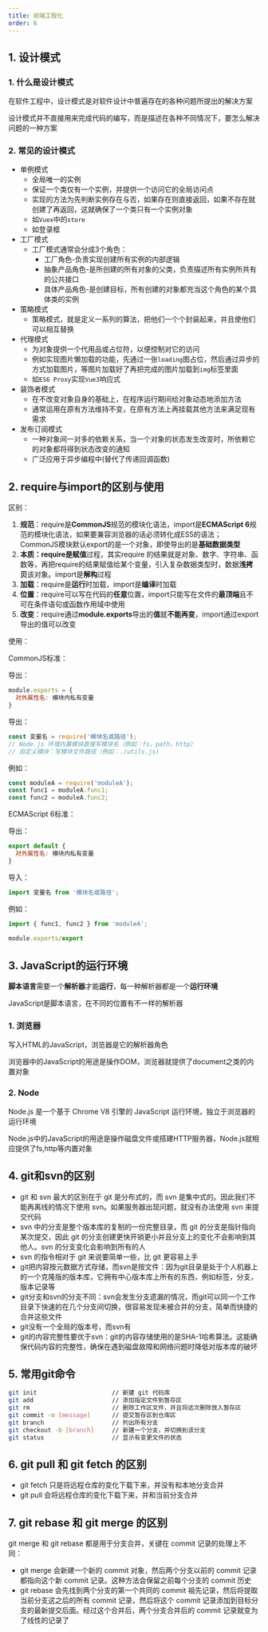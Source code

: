 ```yaml
---
title: 前端工程化
order: 6
---
```


## 1. 设计模式

### 1. 什么是设计模式

在软件工程中，设计模式是对软件设计中普遍存在的各种问题所提出的解决方案

设计模式并不直接用来完成代码的编写，而是描述在各种不同情况下，要怎么解决问题的一种方案

### 2. 常见的设计模式

+ 单例模式
  + 全局唯一的实例
  + 保证一个类仅有一个实例，并提供一个访问它的全局访问点
  + 实现的方法为先判断实例存在与否，如果存在则直接返回，如果不存在就创建了再返回，这就确保了一个类只有一个实例对象
  + 如`Vuex`中的`store`
  + 如登录框
+ 工厂模式
  + 工厂模式通常会分成3个角色：
    + 工厂角色-负责实现创建所有实例的内部逻辑
    + 抽象产品角色-是所创建的所有对象的父类，负责描述所有实例所共有的公共接口
    + 具体产品角色-是创建目标，所有创建的对象都充当这个角色的某个具体类的实例
+ 策略模式
  + 策略模式，就是定义一系列的算法，把他们一个个封装起来，并且使他们可以相互替换
+ 代理模式
  + 为对象提供一个代用品或占位符，以便控制对它的访问
  + 例如实现图片懒加载的功能，先通过一张`loading`图占位，然后通过异步的方式加载图片，等图片加载好了再把完成的图片加载到`img`标签里面
  + 如`ES6 Proxy`实现`Vue3`响应式
+ 装饰者模式
  + 在不改变对象自身的基础上，在程序运行期间给对象动态地添加方法
  + 通常运用在原有方法维持不变，在原有方法上再挂载其他方法来满足现有需求
+ 发布订阅模式
  + 一种对象间一对多的依赖关系，当一个对象的状态发生改变时，所依赖它的对象都将得到状态改变的通知
  + 广泛应用于异步编程中(替代了传递回调函数)

## 2. require与import的区别与使用

区别：

1. **规范**：require是**CommonJS**规范的模块化语法，import是**ECMAScript 6**规范的模块化语法，如果要兼容浏览器的话必须转化成ES5的语法；CommonJS模块默认export的是一个对象，即使导出的是**基础数据类型**
2. **本质：**require是**赋值**过程，其实require 的结果就是对象、数字、字符串、函数等，再把require的结果赋值给某个变量，引入复杂数据类型时，数据**浅拷贝**该对象。import是**解构**过程
3. **加载**：require是**运行**时加载，import是**编译**时加载
4. **位置**：require可以写在代码的**任意**位置，import只能写在文件的**最顶端**且不可在条件语句或函数作用域中使用
5. **改变**：require通过**module.exports**导出的**值**就**不能再变**，import通过export导出的值可以改变

使用：

CommonJS标准：

导出：

```js
module.exports = {
  对外属性名: 模块内私有变量
}
```

导出：

```js
const 变量名 = require('模块名或路径');
// Node.js 环境内置模块直接写模块名（例如：fs，path，http）
// 自定义模块：写模块文件路径（例如：./utils.js)
```

例如：

```js
const moduleA = require('moduleA');
const func1 = moduleA.func1;
const func2 = moduleA.func2;
```

ECMAScript 6标准：

导出：

```js
export default {
  对外属性名: 模块内私有变量
}
```

导入：

```js
import 变量名 from '模块名或路径';
```

例如：

```js
import { func1, func2 } from 'moduleA';
 
module.exports/export
```

## 3. JavaScript的运行环境

**脚本语言**需要一个**解析器**才能**运行**，每一种解析器都是一个**运行环境**

JavaScript是脚本语言，在不同的位置有不一样的解析器

### 1. 浏览器

写入HTML的JavaScript，浏览器是它的解析器角色

浏览器中的JavaScript的用途是操作DOM，浏览器就提供了document之类的内置对象

### 2. Node

Node.js 是一个基于 Chrome V8 引擎的 JavaScript 运行环境，独立于浏览器的运行环境

Node.js中的JavaScript的用途是操作磁盘文件或搭建HTTP服务器，Node.js就相应提供了fs,http等内置对象

## 4. git和svn的区别

+ git 和 svn 最大的区别在于 git 是分布式的，而 svn 是集中式的。因此我们不能再离线的情况下使用 svn。如果服务器出现问题，就没有办法使用 svn 来提交代码
+ svn 中的分支是整个版本库的复制的一份完整目录，而 git 的分支是指针指向某次提交，因此 git 的分支创建更快开销更小并且分支上的变化不会影响到其他人。svn 的分支变化会影响到所有的人
+ svn 的指令相对于 git 来说要简单一些，比 git 更容易上手
+ git把内容按元数据方式存储，而svn是按文件：因为git目录是处于个人机器上的一个克隆版的版本库，它拥有中心版本库上所有的东西，例如标签，分支，版本记录等
+ git分支和svn的分支不同：svn会发生分支遗漏的情况，而git可以同一个工作目录下快速的在几个分支间切换，很容易发现未被合并的分支，简单而快捷的合并这些文件
+ git没有一个全局的版本号，而svn有
+ git的内容完整性要优于svn：git的内容存储使用的是SHA-1哈希算法。这能确保代码内容的完整性，确保在遇到磁盘故障和网络问题时降低对版本库的破坏

## 5. 常用git命令

```bash
git init                     // 新建 git 代码库
git add                      // 添加指定文件到暂存区
git rm                       // 删除工作区文件，并且将这次删除放入暂存区
git commit -m [message]      // 提交暂存区到仓库区
git branch                   // 列出所有分支
git checkout -b [branch]     // 新建一个分支，并切换到该分支
git status                   // 显示有变更文件的状态
```

## 6. git pull 和 git fetch 的区别

+ git fetch 只是将远程仓库的变化下载下来，并没有和本地分支合并
+ git pull 会将远程仓库的变化下载下来，并和当前分支合并

## 7. git rebase 和 git merge 的区别

git merge 和 git rebase 都是用于分支合并，关键在 commit 记录的处理上不同：

+ git merge 会新建一个新的 commit 对象，然后两个分支以前的 commit 记录都指向这个新 commit 记录。这种方法会保留之前每个分支的 commit 历史
+ git rebase 会先找到两个分支的第一个共同的 commit 祖先记录，然后将提取当前分支这之后的所有 commit 记录，然后将这个 commit 记录添加到目标分支的最新提交后面。经过这个合并后，两个分支合并后的 commit 记录就变为了线性的记录了

